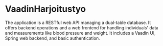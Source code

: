 # VaadinHarjoitustyo
The application is a RESTful web API managing a dual-table database. It offers backend operations and a web frontend for handling individuals' data and measurements like blood pressure and weight. It includes a Vaadin UI, Spring web backend, and basic authentication.
